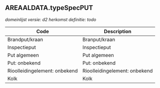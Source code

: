 ## AREAALDATA.typeSpecPUT

*domeinlijst versie: d2* *herkomst definitie: todo*

 |Code |Description	|
|	---	|	---	|
| Brandput/kraan | Branput/kraan |
| Inspectieput | Inspectieput |
| Put algemeen | Put algemeen |
| Put: onbekend | Put: onbekend |
| Rioolleidingelement: onbekend | Rioolleidingelement: onbekend |
| Kolk | Kolk |

